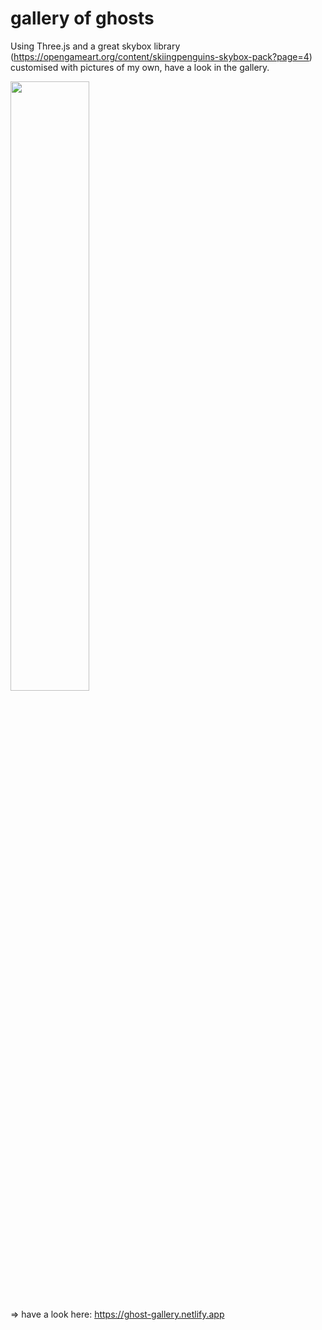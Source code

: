# gallery of ghosts

Using Three.js and a great skybox library (<https://opengameart.org/content/skiingpenguins-skybox-pack?page=4>) customised with pictures of my own, have a look in the gallery.

<img src="https://db3pap004files.storage.live.com/y4mf5Q4Osj6xKMjs5fzfjKFA7z5YgLh_7vv1xJXQCEOiFnO34BySeRRGhl0SZzpVu06kjLHjEMfCRyZE0UkStzQlfbKmd0aVy9VbLCkP0xaadb9CJD-7gY0kSgLZSOuklHC2Z6JW7QbUdcJjY7xjWTfYiNVlJ6Taib-607HERHNQtDwkuzEeYPpz9bNruo7gN5O?width=1888&height=818&cropmode=none" width=50% height="50%">

=> have a look here: <https://ghost-gallery.netlify.app>
